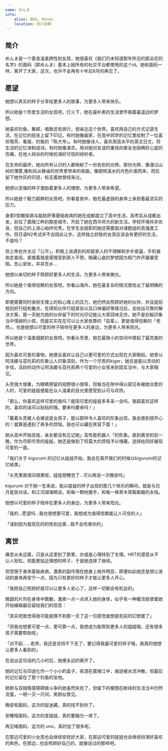 ```yaml
---
name: めんま
info:
    alias: 面码, Menma
    location: 四川成都
---
```


## 简介

めんま是一个善良温柔跨性别女孩，她很喜欢《我们仍未知道那年所见的那朵花的名字》的面码（即めんま）基本上她所有的社交平台都使用的这个id。她和面码一样，离开了大家，这次，也许不会再有十年后8月的再见了。

## 愿望

她想以真实的样子分享给更多人的故事，为更多人带来快乐。

所以她是个热爱生活的女孩吧，灯火下，她在最朴素的生活里怀揣着最遥远的梦想。

她喜欢钓鱼，集邮，唱歌还有旅行，想亲近这个世界。喜欢用自己的方式记录生活，在记忆的纸张上留下印记。有时她像画家，在高中同学的记忆里绘制了一位喜欢喝茶、看报、钓鱼的「陈大爷」。有时她像诗人，喜欢用高水平的英文日文，将生活的记忆译制成诗。有时她像演员，用对她对友谊的重视向挚友也隐瞒好心底的伤痛，在他人倾诉的时候扮演好可信的倾听者。

在生命的最终，她向所有认识的人都映射了一份告别的光辉。那份光辉，像漫过山岭的薄雾,像和风从静谧的世界里带来的夜曲，像朗照溪水的月色扑面而来，而后留下她作灰的印迹，标志着她曾经来过。

她想以坚强的样子激励着更多人的理想，为更多人带来希望。

所以她是个毅力超群的女孩吧。你看星夜中，她在最虚弱的身体上承担着最坚实的压力。

身患II型糖尿病与脂肪肝等基础疾病的她在成都度过了高中生活，高考后从成都出发，前往了嘉陵江畔的那座城市，开启了她在西华师大的新生活。学校环境并非优良，但自己的上进心始终优秀。在学生会就职的她还需要面对课题组的高强度工作。但日语N2考试并不会因此让步。这样独立好胜的女孩应该会有更好的生活，不是吗？

但上帝也许太过「公平」，积极上进遇到的却是家人的不理解和步步紧逼，手机被收走查阅，紧接着就是感情受到家人干预，暗藏心底的梦想因为柜门炸开屡屡受阻。吾心安处，并非吾乡...

她想以亲切的样子照顾好更多人的生活，为更多人带来微光。

所以她是个值得信赖的女孩吧。你看山海外，她在最复杂的情况里给出了最明确的方向。

即便需要同时承担生理上的和心理上的压力，她仍然会照顾好她的伙伴，并且提前规划好行程和餐点，在得知伙伴行程紧张以及口味偏好等情况后，会给出可靠的解决方案，那一天她为她的伙伴留下的时光印记能让大家回味无穷。她不是刻板印象当中懦弱的小孩，而是实实在在可以让大家依靠的「前辈」，更是值得信赖的「老师」，也是她想以可爱的样子陪伴在更多人的身边，为更多人带来阳光。

所以她是个温柔细腻的女孩吧。你看头壳里，她在最狭小的空间中撑起了最完美的世界。

因为喜欢可爱的事物，她便会喜欢让自己以更可爱的方式出现在大家眼前。她曾以阿洛娜与亚托莉的形象让人印象深刻，作为一个尽责的kiger，她总是能以灵动的步伐，活跃的动作让阿洛娜与亚托莉两个可爱的小女孩来到现实当中，与大家相见。

头壳很大很重，为眼睛预留的视野很小很窄，但每当在隙中得以窥见有被她治愈的人时，可爱的娃娃便能在众人温柔的目光里感受到认可与欢欣。

「那么，你喜欢这样可爱的我吗？能陪可爱的娃娃多多呆一会吗，我超喜欢这样的，喜欢的话可以贴贴的哦。要来吗要来吗！」

「戴着头壳被人会被说是女孩子，能以那样令人喜欢的形象出现，我会感到很开心的！就算是遇到了再多的烦恼，我也可以藏在笑容下面！」

她从高中开始变娃，亲友都没有忘记她」高性能机器人「的形象。直到离世的前一晚，作为尽职尽责的娃娃，她还是做到了将莫大的烦恼予以埋藏，选择给同好展现可爱的一面。

「我们关于 kigurumi 的记忆从娃娃开始，我会在离开我们的时候以kigurumi的记忆结束」

「头壳里面很闷很累呢，娃娃想睡觉了...可以再说一次晚安吗」

kigurumi 对于她一生来说，能以娃娃的样子出现的那几个快乐的瞬间，就是与日月星辰对话，和江河湖海晤谈，和每一颗树握手，和每一株草木耳鬓厮磨的永恒。

她想以可爱的样子陪伴在更多人的身边，为更多人带来阳光。

「我的...愿望吗...我也很想更可爱，我想成为值得信赖能让人可信的人」

「请别因为我现在的的性别远离...我不会伤害你的」

## 离世

痛苦从未远离，只是从这里到了那里，亦或是心理转到了生理。HRT的感受从不让人轻松，但能更贴近理想的样子，于是她选择了继续。

但受限于身体基础疾病，激素的副作用在她身上格外明显，即便如此她还是想让波动的身体再安宁一点，因为只有更好的样子才能让更多人开心。

「我把自己照顾好就可以让更多人安心了，这样一切都会有机会的」

微甜的片剂在身体中飘散，激素一点一点进入她的身体，似乎有一种暖流驱使着她开始编辑最后留给我们的信息：

「其实吧我觉得我可能是撑不到那一天了这一切感觉就想是死前的幻想罢了」

「但我也想更可爱一点，更可靠一点，我想成为能帮到更多人的姐姐哦，还有很多孩子需要帮助呢」

「对不起……老师，我还是坚持不下去了，要记得我最可爱的样子哦，我真的很想让更多人看到的」

在说出这句话的几小时后，她便永远的离开了。

她的记忆与印迹化作一个小小的盒子，挥洒在嘉陵江中，痕迹被水流冲散，但最后的记忆留在了那个钓鱼的宝地。

默默与双相情感障碍做斗争的她虽然失败了，但留下的梗图在断续的生活当中仍然流萤，一明一灭一尺间，笑颜似曾见。

晚安啦面码，这次的捉迷藏，真的找不到你了。

安睡哦面码，这次的变娃娃，真的要融为一体了。

再见咯面码，这次的 uno，真的加了很多呢。

在那边可爱的小女孩也会继续安抚好大家，在那边可爱的娃娃也会继续扮演好喜欢的角色，在那边...也会照顾好自己的，就像说过的那样吧。
